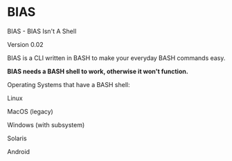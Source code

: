# BIAS
BIAS - BIAS Isn't A Shell

Version 0.02

BIAS is a CLI written in BASH to make your everyday BASH commands easy.

<b>BIAS needs a BASH shell to work, otherwise it won't function.</b>

Operating Systems that have a BASH shell:

Linux

MacOS (legacy)

Windows (with subsystem)

Solaris

Android

